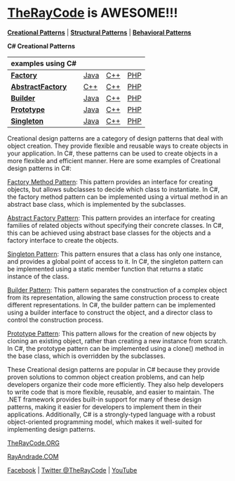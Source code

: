 # [TheRayCode](../../README.md) is AWESOME!!!

**[Creational Patterns](./README.md)** | **[Structural Patterns](../Structural/README.md)** | **[Behavioral Patterns](../Behavioral/README.md)**

**C# Creational Patterns**

| examples using C# | | | |
|----|---|---|---|
|**[Factory](./Factory/README.md)** | [Java](../../Java/Creational/Factory/README.md) | [C++](../../CPP/Creational/Factory/README.md) | [PHP](../../PHP/Creational/Factory/README.md) |
|**[AbstractFactory](./AbstractFactory/README.md)** | [C++](../../CPP/Creational/AbstractFactory/README.md) | [C++](../../CPP/Creational/AbstractFactory/README.md) | [PHP](../../PHP/Creational/AbstractFactory/README.md) |
|**[Builder](./Builder/README.md)** | [Java](../../Java/Creational/Builder/README.md) | [C++](../../CPP/Creational/Builder/README.md) | [PHP](../../PHP/Creational/Builder/README.md) |
|**[Prototype](./Prototype/README.md)** | [Java](../../Java/Creational/Prototype/README.md) | [C++](../../CPP/Creational/Prototype/README.md) | [PHP](../../PHP/Creational/Prototype/README.md) |
|**[Singleton](./Singleton/README.md)** | [Java](../../Java/Creational/Singleton/README.md) | [C++](../../CPP/Creational/Singleton/README.md) | [PHP](../../PHP/Creational/Singleton/README.md) |

Creational design patterns are a category of design patterns that deal with object creation. They provide flexible and reusable ways to create objects in your application. In C#, these patterns can be used to create objects in a more flexible and efficient manner. Here are some examples of Creational design patterns in C#:

[Factory Method Pattern](./Factory/README.md): This pattern provides an interface for creating objects, but allows subclasses to decide which class to instantiate. In C#, the factory method pattern can be implemented using a virtual method in an abstract base class, which is implemented by the subclasses.

[Abstract Factory Pattern](./AbstractFactory/README.md): This pattern provides an interface for creating families of related objects without specifying their concrete classes. In C#, this can be achieved using abstract base classes for the objects and a factory interface to create the objects.

[Singleton Pattern](./Singleton/README.md): This pattern ensures that a class has only one instance, and provides a global point of access to it. In C#, the singleton pattern can be implemented using a static member function that returns a static instance of the class.

[Builder Pattern](./Builder/README.md): This pattern separates the construction of a complex object from its representation, allowing the same construction process to create different representations. In C#, the builder pattern can be implemented using a builder interface to construct the object, and a director class to control the construction process.

[Prototype Pattern](./Prototype/README.md): This pattern allows for the creation of new objects by cloning an existing object, rather than creating a new instance from scratch. In C#, the prototype pattern can be implemented using a clone() method in the base class, which is overridden by the subclasses.

These Creational design patterns are popular in C# because they provide proven solutions to common object creation problems, and can help developers organize their code more efficiently. They also help developers to write code that is more flexible, reusable, and easier to maintain. The .NET framework provides built-in support for many of these design patterns, making it easier for developers to implement them in their applications. Additionally, C# is a strongly-typed language with a robust object-oriented programming model, which makes it well-suited for implementing design patterns.


[TheRayCode.ORG](https://www.TheRayCode.org)

[RayAndrade.COM](https://www.RayAndrade.com)

[Facebook](https://www.facebook.com/TheRayCode/) | [Twitter @TheRayCode](https://www.twitter.com/TheRayCode/) | [YouTube](https://www.youtube.com/YheRayCode/)
